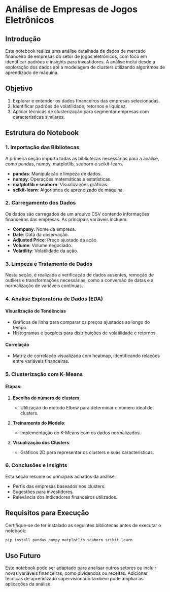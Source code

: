 # Análise de Empresas de Jogos Eletrônicos

## Introdução
Este notebook realiza uma análise detalhada de dados de mercado financeiro de empresas do setor de jogos eletrônicos, com foco em identificar padrões e insights para investidores. A análise inclui desde a exploração dos dados até a modelagem de clusters utilizando algoritmos de aprendizado de máquina.

## Objetivo
1. Explorar e entender os dados financeiros das empresas selecionadas.
2. Identificar padrões de volatilidade, retornos e liquidez.
3. Aplicar técnicas de clusterização para segmentar empresas com características similares.

## Estrutura do Notebook

### 1. Importação das Bibliotecas
A primeira seção importa todas as bibliotecas necessárias para a análise, como pandas, numpy, matplotlib, seaborn e scikit-learn.
- **pandas**: Manipulação e limpeza de dados.
- **numpy**: Operações matemáticas e estatísticas.
- **matplotlib e seaborn**: Visualizações gráficas.
- **scikit-learn**: Algoritmos de aprendizado de máquina.

### 2. Carregamento dos Dados
Os dados são carregados de um arquivo CSV contendo informações financeiras das empresas. As principais variáveis incluem:
- **Company**: Nome da empresa.
- **Date**: Data da observação.
- **Adjusted Price**: Preço ajustado da ação.
- **Volume**: Volume negociado.
- **Volatility**: Volatilidade da ação.

### 3. Limpeza e Tratamento de Dados
Nesta seção, é realizada a verificação de dados ausentes, remoção de outliers e transformações necessárias, como a conversão de datas e a normalização de variáveis contínuas.

### 4. Análise Exploratória de Dados (EDA)
#### Visualização de Tendências
- Gráficos de linha para comparar os preços ajustados ao longo do tempo.
- Histogramas e boxplots para distribuições de volatilidade e retornos.

#### Correlação
- Matriz de correlação visualizada com heatmap, identificando relações entre variáveis financeiras.

### 5. Clusterização com K-Means
#### Etapas:
1. **Escolha do número de clusters**:
   - Utilização do método Elbow para determinar o número ideal de clusters.

2. **Treinamento do Modelo**:
   - Implementação do K-Means com os dados normalizados.

3. **Visualização dos Clusters**:
   - Gráficos 2D para representar os clusters e suas características.

### 6. Conclusões e Insights
Esta seção resume os principais achados da análise:
- Perfis das empresas baseados nos clusters.
- Sugestões para investidores.
- Relevância dos indicadores financeiros utilizados.

## Requisitos para Execução
Certifique-se de ter instalado as seguintes bibliotecas antes de executar o notebook:
```bash
pip install pandas numpy matplotlib seaborn scikit-learn
```

## Uso Futuro
Este notebook pode ser adaptado para analisar outros setores ou incluir novas variáveis financeiras, como dividendos ou receitas. Adicionar técnicas de aprendizado supervisionado também pode ampliar as aplicações da análise.

